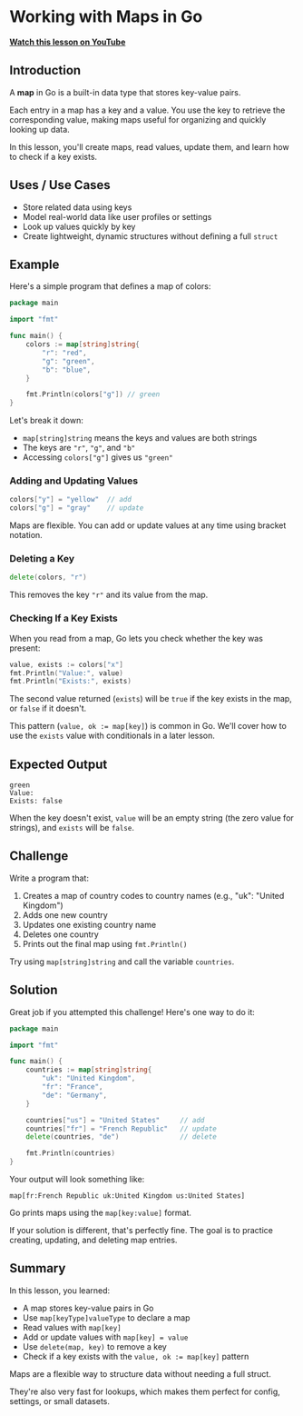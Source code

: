 # Working with Maps in Go

**[Watch this lesson on YouTube](https://youtube.com/watch?v=VIDEO_ID)**

## Introduction

A **map** in Go is a built-in data type that stores key-value pairs.

Each entry in a map has a key and a value. You use the key to retrieve the corresponding value, making maps useful for organizing and quickly looking up data.

In this lesson, you'll create maps, read values, update them, and learn how to check if a key exists.

## Uses / Use Cases

* Store related data using keys
* Model real-world data like user profiles or settings
* Look up values quickly by key
* Create lightweight, dynamic structures without defining a full `struct`

## Example

Here's a simple program that defines a map of colors:

```go
package main

import "fmt"

func main() {
    colors := map[string]string{
        "r": "red",
        "g": "green",
        "b": "blue",
    }

    fmt.Println(colors["g"]) // green
}
```

Let's break it down:

* `map[string]string` means the keys and values are both strings
* The keys are `"r"`, `"g"`, and `"b"`
* Accessing `colors["g"]` gives us `"green"`

### Adding and Updating Values

```go
colors["y"] = "yellow"  // add
colors["g"] = "gray"    // update
```

Maps are flexible. You can add or update values at any time using bracket notation.

### Deleting a Key

```go
delete(colors, "r")
```

This removes the key `"r"` and its value from the map.

### Checking If a Key Exists

When you read from a map, Go lets you check whether the key was present:

```go
value, exists := colors["x"]
fmt.Println("Value:", value)
fmt.Println("Exists:", exists)
```

The second value returned (`exists`) will be `true` if the key exists in the map, or `false` if it doesn't.

This pattern (`value, ok := map[key]`) is common in Go. We'll cover how to use the `exists` value with conditionals in a later lesson.

## Expected Output

```
green
Value: 
Exists: false
```

When the key doesn't exist, `value` will be an empty string (the zero value for strings), and `exists` will be `false`.

## Challenge

Write a program that:

1. Creates a map of country codes to country names (e.g., "uk": "United Kingdom")
2. Adds one new country
3. Updates one existing country name
4. Deletes one country
5. Prints out the final map using `fmt.Println()`

Try using `map[string]string` and call the variable `countries`.

## Solution

Great job if you attempted this challenge! Here's one way to do it:

```go
package main

import "fmt"

func main() {
    countries := map[string]string{
        "uk": "United Kingdom",
        "fr": "France",
        "de": "Germany",
    }

    countries["us"] = "United States"     // add
    countries["fr"] = "French Republic"   // update
    delete(countries, "de")               // delete

    fmt.Println(countries)
}
```

Your output will look something like:

```
map[fr:French Republic uk:United Kingdom us:United States]
```

Go prints maps using the `map[key:value]` format.

If your solution is different, that's perfectly fine. The goal is to practice creating, updating, and deleting map entries.

## Summary

In this lesson, you learned:

* A map stores key-value pairs in Go
* Use `map[keyType]valueType` to declare a map
* Read values with `map[key]`
* Add or update values with `map[key] = value`
* Use `delete(map, key)` to remove a key
* Check if a key exists with the `value, ok := map[key]` pattern

Maps are a flexible way to structure data without needing a full struct.

They're also very fast for lookups, which makes them perfect for config, settings, or small datasets.

